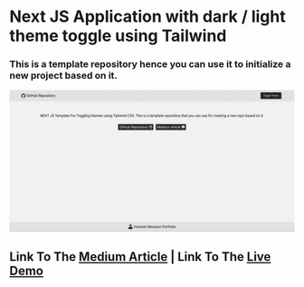 # Next JS Application with dark / light theme toggle using Tailwind

### This is a template repository hence you can use it to initialize a new project based on it.

![Alt Text](./public/nextJsTailwind.gif)

## Link To The [Medium Article](https://nextjs-tailwind.hmousavi.dev)  |  Link To The [Live Demo](https://nextjs-tailwind.hmousavi.dev/)

